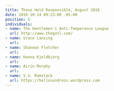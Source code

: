 ```yaml
---
title: Those Held Responsible, August 2016
date: 2016-10-14 09:23:00 -05:00
position: 5
individuals:
- name: The Gentlemen's Anti-Temperance League
  url: http://www.thegatl.com/
- name: Grace Lansing
  url: 
- name: Shannon Fletcher
  url: 
- name: Hanna Kjeldbjerg
  url: 
- name: Airin Murphy
  url: 
- name: V.S. Ramstack
  url: https://hellosundress.wordpress.com
---
```



